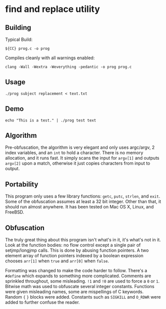 # find and replace utility

## Building

Typical Build:

```
${CC} prog.c -o prog
```

Compiles cleanly with all warnings enabled:

```
clang -Wall -Wextra -Weverything -pedantic -o prog prog.c
```

## Usage

```
./prog subject replacement < text.txt
```

## Demo

```
echo "This is a test." | ./prog test text
```

## Algorithm

Pre-obfuscation, the algorithm is very elegant and only uses argc/argv, 2
index variables, and an `int` to hold a character. There is no memory
allocation, and it runs fast. It simply scans the input for `argv[1]`
and outputs `argv[2]` upon a match, otherwise it just copies characters
from input to output.

## Portability

This program only uses a few library functions: `getc`, `putc`, `strlen`,
and `exit`. Some of the obfuscation assumes at least a 32 bit integer.
Other than that, it should run almost anywhere. It has been tested
on Mac OS X, Linux, and FreeBSD.

## Obfuscation

The truly great thing about this program isn't what's in it, it's
what's not in it. Look at the function bodies: no flow control except
a single pair of setjmp/longjmp calls. This is done by abusing
function pointers. A two element array of function pointers indexed
by a boolean expression chooses `arr[1]` when `true` and `arr[0]`
when `false`.

Formatting was changed to make the code harder to follow. There's a
`#define` which expands to something more complicated. Comments are
sprinkled throughout, some misleading. `!1` and `!0` are used to force
a `0` or `1`. Bitwise math was used to obfuscate several integer
constants. Functions were given misleading names, some are mispellings
of C keywords. Random `{` `}` blocks were added. Constants such as
`SIGKILL` and `O_RDWR` were added to further confuse the reader.
